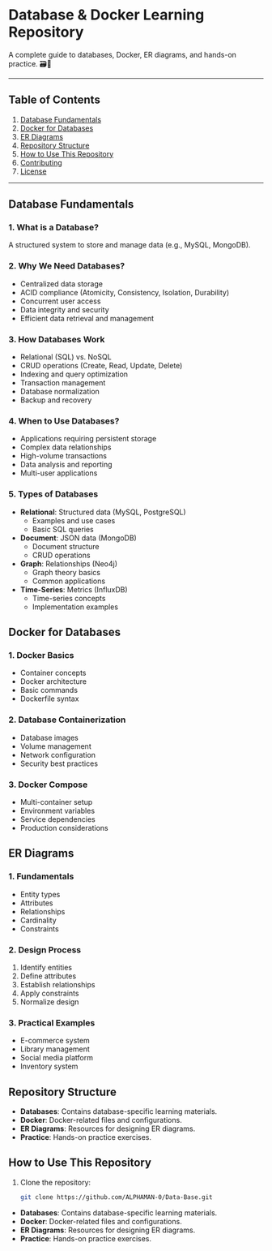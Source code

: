 # Database & Docker Learning Repository

A complete guide to databases, Docker, ER diagrams, and hands-on practice. 🗃️🐳

---

## Table of Contents
1. [Database Fundamentals](#database-fundamentals)
2. [Docker for Databases](#docker-for-databases)
3. [ER Diagrams](#er-diagrams)
4. [Repository Structure](#repository-structure)
5. [How to Use This Repository](#how-to-use-this-repository)
6. [Contributing](#contributing)
7. [License](#license)

---

## Database Fundamentals

### 1. What is a Database?
A structured system to store and manage data (e.g., MySQL, MongoDB).

### 2. Why We Need Databases?
- Centralized data storage
- ACID compliance (Atomicity, Consistency, Isolation, Durability)
- Concurrent user access
- Data integrity and security
- Efficient data retrieval and management

### 3. How Databases Work
- Relational (SQL) vs. NoSQL
- CRUD operations (Create, Read, Update, Delete)
- Indexing and query optimization
- Transaction management
- Database normalization
- Backup and recovery

### 4. When to Use Databases?
- Applications requiring persistent storage
- Complex data relationships
- High-volume transactions
- Data analysis and reporting
- Multi-user applications

### 5. Types of Databases
- **Relational**: Structured data (MySQL, PostgreSQL)
  - Examples and use cases
  - Basic SQL queries
- **Document**: JSON data (MongoDB)
  - Document structure
  - CRUD operations
- **Graph**: Relationships (Neo4j)
  - Graph theory basics
  - Common applications
- **Time-Series**: Metrics (InfluxDB)
  - Time-series concepts
  - Implementation examples

## Docker for Databases

### 1. Docker Basics
- Container concepts
- Docker architecture
- Basic commands
- Dockerfile syntax

### 2. Database Containerization
- Database images
- Volume management
- Network configuration
- Security best practices

### 3. Docker Compose
- Multi-container setup
- Environment variables
- Service dependencies
- Production considerations

## ER Diagrams

### 1. Fundamentals
- Entity types
- Attributes
- Relationships
- Cardinality
- Constraints

### 2. Design Process
1. Identify entities
2. Define attributes
3. Establish relationships
4. Apply constraints
5. Normalize design

### 3. Practical Examples
- E-commerce system
- Library management
- Social media platform
- Inventory system

## Repository Structure
- **Databases**: Contains database-specific learning materials.
- **Docker**: Docker-related files and configurations.
- **ER Diagrams**: Resources for designing ER diagrams.
- **Practice**: Hands-on practice exercises.
## How to Use This Repository
1. Clone the repository:
   ```bash
   git clone https://github.com/ALPHAMAN-0/Data-Base.git
- **Databases**: Contains database-specific learning materials.
- **Docker**: Docker-related files and configurations.
- **ER Diagrams**: Resources for designing ER diagrams.
- **Practice**: Hands-on practice exercises.